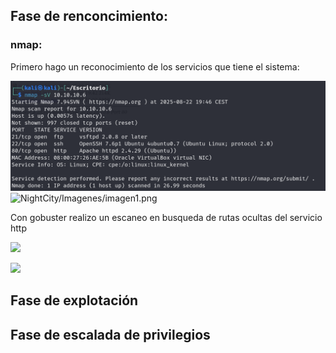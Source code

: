 
## Fase de renconcimiento:

### nmap:

Primero hago un reconocimiento de los servicios que tiene el sistema:

![](HackMyVM/NightCity/Imagenes/imagen1.png)
![NightCity/Imagenes/imagen1.png](imagen1.png)

Con gobuster realizo un escaneo en busqueda de rutas ocultas del servicio http

![](NightCity/Imagenes/Pasted%20image%2020250822202009.png)

![](NightCity/Imagenes/Pasted%20image%2020250822202009.png)


## Fase de explotación


## Fase de escalada de privilegios
